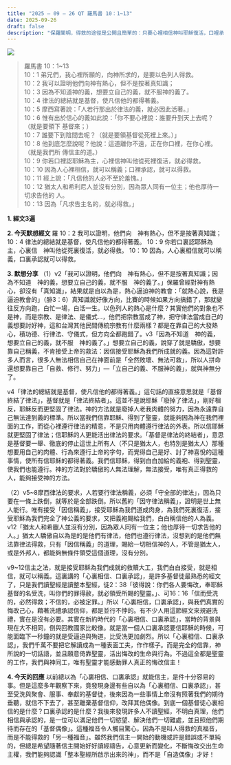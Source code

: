 ```yaml
---
title: "2025 – 09 – 26 QT 羅馬書 10：1~13"
date: 2025-09-26
draft: false
description: "保羅闡明，得救的途徑是公開且簡單的：只要心裡相信神叫耶穌復活，口裡承認耶穌為主，就必得救，這恩典對所有求告主名的人都是一樣的。"
---
```


![](/images/qt.jpg)

> 羅馬書 10：1~13  
> 10：1 弟兄們，我心裡所願的，向神所求的，是要以色列人得救。  
10：2 我可以證明他們向神有熱心，但不是按著真知識；  
10：3 因為不知道神的義，想要立自己的義，就不服神的義了。  
10：4 律法的總結就是基督，使凡信他的都得著義。  
10：5 摩西寫著說：「人若行那出於律法的義，就必因此活著。」  
10：6 惟有出於信心的義如此說：「你不要心裡說：誰要升到天上去呢？（就是要領下 基督來；）  
10：7 誰要下到陰間去呢？（就是要領基督從死裡上來。）」  
10：8 他到底怎麼說呢？他說：這道離你不遠，正在你口裡，在你心裡。（就是我們所 傳信主的道。）  
10：9 你若口裡認耶穌為主，心裡信神叫他從死裡復活，就必得救。  
10：10 因為人心裡相信，就可以稱義；口裡承認，就可以得救。  
10：11 經上說：「凡信他的人必不至於羞愧。」  
10：12 猶太人和希利尼人並沒有分別，因為眾人同有一位主；他也厚待一切求告他的 人。  
10：13 因為「凡求告主名的，就必得救。」  



**1.  經文3遍**

**2. 今天默想經文**
羅 10：2 我可以證明，他們向　神有熱心，但不是按著真知識；
10：4 律法的總結就是基督，使凡信他的都得著義。
10：9 你若口裏認耶穌為主，心裏信　神叫他從死裏復活，就必得救。
10：10 因為，人心裏相信就可以稱義，口裏承認就可以得救。

**3. 默想分享**
（1）v2「我可以證明，他們向　神有熱心，但不是按著真知識；因為不知道　神的義，想要立自己的義，就不服　神的義了。」保羅曾經對神有熱心，卻沒有「真知識」，結果就是自以為是，熱心逼迫神的教會：「就熱心說，我是逼迫教會的」（腓3：6）真知識就好像方向，比賽的時候如果方向搞錯了，那就變往反方向跑，白忙一場，白活一生。以色列人的熱心是什麼？其實他們的對象也不是神，而是宗教、是律法、是儀式…，他們把宗教當成了神，把守律法當成自己的義想要討好神，這和台灣其他民間傳統宗教有什麼兩樣？都是在靠自己的大發熱心，積功德、行律法、守儀式，但方向全都跑錯了。v3「因為不知道　神的義，想要立自己的義，就不服　神的義了。」想要立自己的義，說穿了就是驕傲，想要靠自己稱義，不肯接受上帝的救法：因信接受耶穌為我們所成就的義。因為這對許多人而言，很多人無法相信自己在神面前是「全然敗壞、無法可救」，所以人拼命還想要靠自己「自救、修行、努力」—「立自己的義、不服神的義」，就與神無分了。

v4「律法的總結就是基督，使凡信他的都得著義。」這句話的直接意思就是「基督終結了律法」，基督就是「律法終結者」。這並不是說耶穌「廢掉了律法」，剛好相反，耶穌反而更堅固了律法。神的方法就是廢掉人老我肉體的努力，因為永遠靠自己無法達到義的標準。所以當我們信靠耶穌、得到了聖靈，就能夠因為神在我們裡面的工作，而從心裡遵行律法的精意，不是只用肉體遵行律法的外表。所以信耶穌就更堅固了律法；信耶穌的人更能活出律法的要求。「基督是律法的終結者」，意思是基督要一舉、徹底的停止這世上所有人（不只是猶太人，也特別是猶太人）那種想要用自己的肉體、行為來遵行上帝的字句，而覺得自己是好、討了神喜悅的這種事情，使所有信耶穌的都得著義。我們信耶穌，得到白白加給的義袍、得到聖靈，使我們也能遵行。神的方法對於驕傲的人無法理解，無法接受，唯有真正得救的人，能夠接受神的方法。

（2）v5~8摩西律法的要求，人若要行律法稱義，必須「守全部的律法」，因為只要在一條上跌倒，就等於是全部跌倒。所以舊約「因守律法稱義」，證明是世上無人能行。唯有接受「因信稱義」，接受耶穌為我們道成肉身，為我們死裏復活，接受耶穌為我們完全了神公義的要求，又把義袍賜給我們，白白稱信他的人為義。v12「猶太人和希臘人並沒有分別，因為眾人同有一位主；他也厚待一切求告他的人。」猶太人驕傲自以為是的是他們有律法，他們也遵行律法，沒想到的是他們無法靠律法得救，只有「因信稱義」的道理，賜給一切相信神的人，不管是猶太人，或是外邦人，都能夠無條件領受這個道理，沒有分別。

v9~12信主之法，就是接受耶穌為我們成就的救贖大工，我們白白接受，就是相信，就可以稱義。這裏講的「心裏相信、口裏承認」，是許多基督徒最熟悉的經文了，只是我們讀聖經是讀整本聖經，徒2：38「彼得說：你們各人要悔改，奉耶穌基督的名受洗，叫你們的罪得赦，就必領受所賜的聖靈。」、可16：16「信而受洗的，必然得救；不信的，必被定罪。」所以「心裏相信，口裏承認」，與我們真實的悔改己心，藉著洗禮承認信仰，都是並行不悖的。有不少人用這節經文來規避洗禮，實在是沒有必要。其實在新約時代的「心裏相信、口裏承認」，當時的背景與現在大不相同，倒與回教國家比較像。就是當一個人口裏承認要信耶穌的時候，可能面臨下一秒鐘的就是受逼迫與殉道，比受洗更加劇烈。所以「心裏相信、口裏承認」，我們千萬不要把它解讀成為一種表面工夫，作作樣子。而是完全的信靠，神所說的一切話語，並且願意倚靠聖靈，活出悔改的生命與行為。不過這全都是聖靈的工作，我們與神同工，唯有聖靈才能感動罪人真正的悔改信主！

**4. 今天的回應**
以前總以為「心裏相信、口裏承認」就能信主，是件十分容易的事。但是這麼多年觀察下來，竟發現身邊有些自以為「心裏相信、口裏承認」，甚至受洗與聚會、服事、奉獻的基督徒，後來因為一些事情上帝沒有照著我們的期待垂聽，就信不下去了，甚至離棄基督信仰，改拜其他偶像。到底一個基督徒心裏相信的是什麼？口裏承認的是什麼？我後來發現許多人不讀聖經，不明白真理，他們相信與承認的，是一位可以滿足他們一切慾望、解決他們一切難處，並且照他們期待而存在的「基督偶像」。這種福音令人觸目驚心，因為不是叫人得救的真福音，而是不能得救的「另一種福音」。雖然我們信主一開始的動機或許是錯誤或不單純的，但總是希望隨著信主開始好好讀經禱告，心意更新而變化，不斷悔改交出生命主權，我們能夠認識「整本聖經所啟示出來的神」，而不是「自造偶像」才好！

